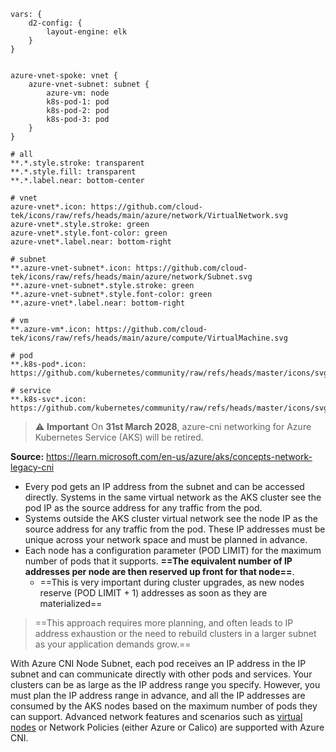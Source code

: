 ```d2
vars: {
	d2-config: {
		layout-engine: elk
	}
}


azure-vnet-spoke: vnet {
	azure-vnet-subnet: subnet {
		azure-vm: node
		k8s-pod-1: pod
		k8s-pod-2: pod
		k8s-pod-3: pod
	}
}

# all
**.*.style.stroke: transparent
**.*.style.fill: transparent
**.*.label.near: bottom-center

# vnet
azure-vnet*.icon: https://github.com/cloud-tek/icons/raw/refs/heads/main/azure/network/VirtualNetwork.svg
azure-vnet*.style.stroke: green
azure-vnet*.style.font-color: green
azure-vnet*.label.near: bottom-right

# subnet
**.azure-vnet-subnet*.icon: https://github.com/cloud-tek/icons/raw/refs/heads/main/azure/network/Subnet.svg
**.azure-vnet-subnet*.style.stroke: green
**.azure-vnet-subnet*.style.font-color: green
**.azure-vnet*.label.near: bottom-right

# vm
**.azure-vm*.icon: https://github.com/cloud-tek/icons/raw/refs/heads/main/azure/compute/VirtualMachine.svg

# pod
**.k8s-pod*.icon: https://github.com/kubernetes/community/raw/refs/heads/master/icons/svg/resources/labeled/pod.svg

# service
**.k8s-svc*.icon: https://github.com/kubernetes/community/raw/refs/heads/master/icons/svg/resources/labeled/svc.svg
```
>⚠️ **Important**
> On **31st March 2028**, azure-cni networking for Azure Kubernetes Service (AKS) will be retired.

**Source:** https://learn.microsoft.com/en-us/azure/aks/concepts-network-legacy-cni

- Every pod gets an IP address from the subnet and can be accessed directly. Systems in the same virtual network as the AKS cluster see the pod IP as the source address for any traffic from the pod. 
- Systems outside the AKS cluster virtual network see the node IP as the source address for any traffic from the pod. These IP addresses must be unique across your network space and must be planned in advance. 
- Each node has a configuration parameter (POD LIMIT) for the maximum number of pods that it supports. **==The equivalent number of IP addresses per node are then reserved up front for that node==**.
	- ==This is very important during cluster upgrades, as new nodes reserve (POD LIMIT + 1) addresses as soon as they are materialized==

> ==This approach requires more planning, and often leads to IP address exhaustion or the need to rebuild clusters in a larger subnet as your application demands grow.==

With Azure CNI Node Subnet, each pod receives an IP address in the IP subnet and can communicate directly with other pods and services. Your clusters can be as large as the IP address range you specify. However, you must plan the IP address range in advance, and all the IP addresses are consumed by the AKS nodes based on the maximum number of pods they can support. Advanced network features and scenarios such as [virtual nodes](https://learn.microsoft.com/en-us/azure/aks/virtual-nodes-cli) or Network Policies (either Azure or Calico) are supported with Azure CNI.